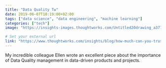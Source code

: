 ```yaml
---
title: "Data Quality Tw"
date: 2019-06-07T10:19:00+02:00
tags: ["data science", "data engineering", "machine learning"]
categories: ["tech"]
image: "https://insights-images.thoughtworks.com/Untitled20drawing_a37704a03866e8e79ea1cf9d20750d30.png"

# Set your external url
link: "https://www.thoughtworks.com/insights/blog/how-much-can-you-trust-your-data"
---
```

My incredible colleague Ellen wrote an excellent piece about the importance of Data Quality management in data-driven products and projects.